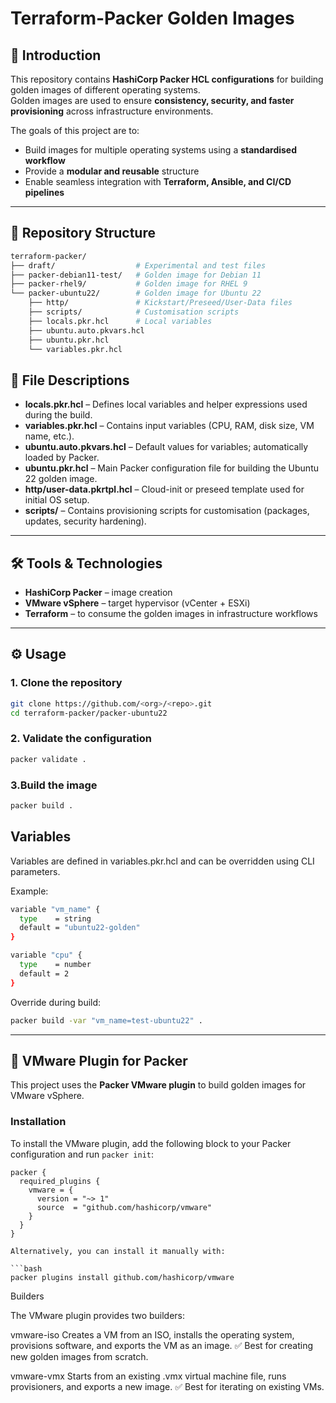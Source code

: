 # Terraform-Packer Golden Images

## 📌 Introduction
This repository contains **HashiCorp Packer HCL configurations** for building golden images of different operating systems.  
Golden images are used to ensure **consistency, security, and faster provisioning** across infrastructure environments.  

The goals of this project are to:  
- Build images for multiple operating systems using a **standardised workflow**  
- Provide a **modular and reusable** structure  
- Enable seamless integration with **Terraform, Ansible, and CI/CD pipelines**  

---

## 📂 Repository Structure

```bash
terraform-packer/
├── draft/                  # Experimental and test files
├── packer-debian11-test/   # Golden image for Debian 11
├── packer-rhel9/           # Golden image for RHEL 9
└── packer-ubuntu22/        # Golden image for Ubuntu 22
    ├── http/               # Kickstart/Preseed/User-Data files
    ├── scripts/            # Customisation scripts
    ├── locals.pkr.hcl      # Local variables
    ├── ubuntu.auto.pkvars.hcl
    ├── ubuntu.pkr.hcl
    └── variables.pkr.hcl

```

## 📄 File Descriptions

- **locals.pkr.hcl** – Defines local variables and helper expressions used during the build.  
- **variables.pkr.hcl** – Contains input variables (CPU, RAM, disk size, VM name, etc.).  
- **ubuntu.auto.pkvars.hcl** – Default values for variables; automatically loaded by Packer.  
- **ubuntu.pkr.hcl** – Main Packer configuration file for building the Ubuntu 22 golden image.  
- **http/user-data.pkrtpl.hcl** – Cloud-init or preseed template used for initial OS setup.  
- **scripts/** – Contains provisioning scripts for customisation (packages, updates, security hardening).  



---

## 🛠 Tools & Technologies
- **HashiCorp Packer** – image creation  
- **VMware vSphere** – target hypervisor (vCenter + ESXi)  
- **Terraform** – to consume the golden images in infrastructure workflows  



---

## ⚙️ Usage

### 1. Clone the repository
```bash
git clone https://github.com/<org>/<repo>.git
cd terraform-packer/packer-ubuntu22
```

### 2. Validate the configuration
```bash
packer validate .
```
### 3.Build the image
```bash
packer build .
```


## Variables

Variables are defined in variables.pkr.hcl and can be overridden using CLI parameters.

Example:

```bash
variable "vm_name" {
  type    = string
  default = "ubuntu22-golden"
}

variable "cpu" {
  type    = number
  default = 2
}
```
Override during build:
```bash
packer build -var "vm_name=test-ubuntu22" .
```

---

## 🔌 VMware Plugin for Packer

This project uses the **Packer VMware plugin** to build golden images for VMware vSphere.

### Installation
To install the VMware plugin, add the following block to your Packer configuration and run `packer init`:

```hcl
packer {
  required_plugins {
    vmware = {
      version = "~> 1"
      source  = "github.com/hashicorp/vmware"
    }
  }
}

Alternatively, you can install it manually with:

```bash
packer plugins install github.com/hashicorp/vmware
```
Builders

The VMware plugin provides two builders:

vmware-iso
Creates a VM from an ISO, installs the operating system, provisions software, and exports the VM as an image.
✅ Best for creating new golden images from scratch.

vmware-vmx
Starts from an existing .vmx virtual machine file, runs provisioners, and exports a new image.
✅ Best for iterating on existing VMs.
